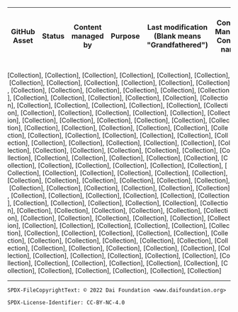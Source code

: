 GitHub Asset|Status|Content managed by|Purpose|Last modification (Blank means "Grandfathered")|Content Manager Contact name|Content Manager Contact ID|Delegation Target|Platform Manager (Tech Content Platform Manager)|Notes
-|-|-|-|-|-|-|-|-|-
[Collection], [Collection], [Collection], [Collection], [Collection], [Collection], [Collection], [Collection], [Collection], [Collection], [Collection], [Collection], [Collection], [Collection], [Collection], [Collection], [Collection], [Collection], [Collection], [Collection], [Collection], [Collection], [Collection], [Collection], [Collection], [Collection], [Collection], [Collection], [Collection], [Collection], [Collection], [Collection], [Collection], [Collection], [Collection], [Collection], [Collection], [Collection], [Collection], [Collection], [Collection], [Collection], [Collection], [Collection], [Collection], [Collection], [Collection], [Collection], [Collection], [Collection], [Collection], [Collection], [Collection], [Collection], [Collection], [Collection], [Collection], [Collection], [Collection], [Collection], [Collection], [Collection], [Collection], [Collection], [Collection], [Collection], [Collection], [Collection], [Collection], [Collection], [Collection], [Collection], [Collection], [Collection], [Collection], [Collection], [Collection], [Collection], [Collection], [Collection], [Collection], [Collection], [Collection], [Collection], [Collection], [Collection], [Collection], [Collection], [Collection], [Collection], [Collection], [Collection], [Collection], [Collection], [Collection], [Collection], [Collection], [Collection], [Collection], [Collection], [Collection], [Collection], [Collection], [Collection], [Collection], [Collection], [Collection], [Collection], [Collection], [Collection], [Collection], [Collection], [Collection], [Collection], [Collection], [Collection], [Collection], [Collection], [Collection], [Collection], [Collection], [Collection], [Collection], [Collection], [Collection], [Collection], [Collection], [Collection], [Collection], [Collection], [Collection], [Collection], [Collection], [Collection], [Collection], [Collection], [Collection], [Collection], [Collection], [Collection], [Collection], [Collection], [Collection], [Collection], [Collection], [Collection], [Collection], [Collection], [Collection], [Collection], [Collection], [Collection], [Collection], [Collection], [Collection], [Collection], [Collection], [Collection], [Collection], [Collection]

---


```
SPDX-FileCopyrightText: © 2022 Dai Foundation <www.daifoundation.org>

SPDX-License-Identifier: CC-BY-NC-4.0
```